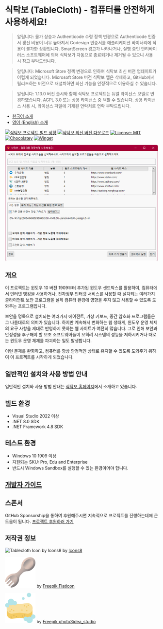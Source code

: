 # 식탁보 (TableCloth) - 컴퓨터를 안전하게 사용하세요!

> 알립니다: 물가 상승과 Authenticode 수령 정책 변경으로 Authenticode 인증서 갱신 비용이 너무 높아져서 Codesign 인증서를 애플리케이션 바이너리에 적용이 불가한 상황입니다. SmartScreen 경고가 나타나거나, 실행 중인 안티바이러스 소프트웨어에 의해 식탁보가 자동으로 종료되거나 제거될 수 있으니 사용 시 참고 부탁드립니다.

> 알립니다: Microsoft Store 정책 변경으로 인하여 식탁보 최신 버전 업데이트가 어렵게 되었습니다. Microsoft Store 버전 식탁보 앱은 삭제하고, GitHub에서 릴리즈하는 버전으로 재설치하면 최신 기능을 안정적으로 이용하실 수 있습니다.

> 알립니다: 1.13.0 버전 출시와 함께 식탁보 프로젝트는 듀얼 라이선스 모델로 변경하였습니다. AGPL 3.0 또는 상용 라이선스 중 택할 수 있습니다. 상용 라이선스 사용 시, 라이선스 파일에 기재된 연락처로 연락 부탁드립니다.

* [한국어 소개](README.md)
* [영어 (English) 소개](README.EN.md)

[![식탁보 프로젝트 빌드 상황](https://github.com/dotnetdev-kr/TableCloth/actions/workflows/build.yml/badge.svg)](https://github.com/yourtablecloth/TableCloth/actions)
[![식탁보 최신 버전 다운로드](https://img.shields.io/github/v/release/yourtablecloth/tablecloth)](https://github.com/yourtablecloth/TableCloth/releases)
[![License: MIT](https://img.shields.io/badge/License-MIT-yellow.svg)](LICENSE.txt)
[![Chocolatey](https://img.shields.io/badge/chocolatey-install-orange)](https://community.chocolatey.org/packages/tablecloth)
[![Winget](https://img.shields.io/badge/winget-install-purple)](https://winstall.app/apps/TableClothProject.TableCloth)

![식탁보 실행 화면](docs/images/TableCloth.png)

## 개요

이 프로젝트는 윈도우 10 버전 1909부터 추가된 윈도우 샌드박스를 활용하여, 컴퓨터에서 인터넷 뱅킹을 사용하거나, 전자정부 인터넷 서비스를 사용할 때 설치되는 여러가지 클라이언트 보안 프로그램을 실제 컴퓨터 환경에 영향을 주지 않고 사용할 수 있도록 도와주는 프로그램입니다.

보안을 명목으로 설치되는 여러가지 에이전트, 가상 키보드, 중간 암호화 프로그램들은 그 나름대로의 의미가 있습니다. 하지만 계속해서 변화하는 웹 생태계, 윈도우 운영 체제의 요구 사항을 제대로 반영하지 못하는 웹 사이트가 여전히 많습니다. 그로 인해 보안과 안정성을 추구해야 할 보조 소프트웨어들이 오히려 시스템의 성능을 저하시키거나 때로는 윈도우 운영 체제를 파괴하는 일도 발생합니다.

이런 문제를 완화하고, 컴퓨터를 항상 안정적인 상태로 유지할 수 있도록 도와주기 위하여 이 프로젝트를 시작하게 되었습니다.

## 일반적인 설치와 사용 방법 안내

일반적인 설치와 사용 방법 안내는 [식탁보 홈페이지](https://yourtablecloth.github.io)에서 소개하고 있습니다.

## 빌드 환경

* Visual Studio 2022 이상
* .NET 8.0 SDK
* .NET Framework 4.8 SDK

## 테스트 환경

* Windows 10 1909 이상
* 지원되는 SKU: Pro, Edu and Enterprise
* 반드시 Windows Sandbox를 실행할 수 있는 환경이어야 합니다.

## [개발자 가이드](./DEVREADME.md)

## 스폰서

GitHub Sponsorship을 통하여 후원해주시면 지속적으로 프로젝트를 진행하는데에 큰 도움이 됩니다. [프로젝트 후원하러 가기](https://github.com/sponsors/yourtablecloth)

## 저작권 정보

<img width="100" alt="Tablecloth Icon by Icons8" src="docs/images/TableCloth_NewLogo.png" /> by [Icons8](https://img.icons8.com/color/96/000000/tablecloth.png)

<img width="100" alt="Spork Icon by Freepik Flaticon" src="docs/images/Spork_NewLogo.png" /> by [Freepik Flaticon](https://www.flaticon.com/free-icon/spork_5625701)

<img width="100" alt="Sponge Icon by Freepik Flaticon" src="docs/images/Sponge_NewLogo.png"/> by [Freepik photo3idea_studio](https://www.flaticon.com/free-icons/sponge)
